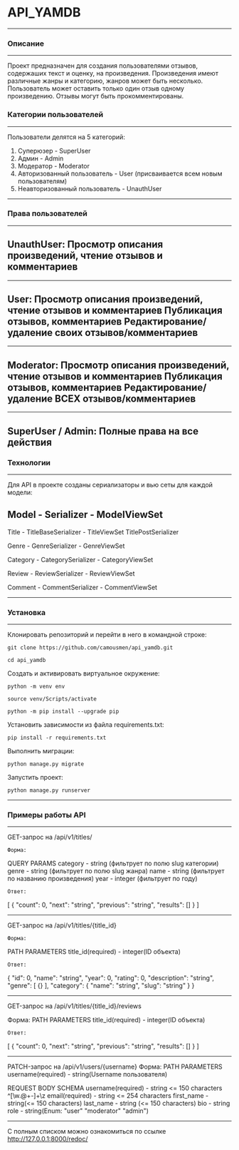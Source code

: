 # API_YAMDB

---

### Описание

---
Проект предназначен для создания пользователями отзывов, содержаших текст и оценку, на произведения. Произведения имеют различные жанры и категорию, жанров может быть несколько.
Пользователь может оставить только один отзыв одному произведению. Отзывы могут быть прокомментированы.

### Категории пользователей

---
Пользователи делятся на 5 категорий:
1) Суперюзер - SuperUser
2) Админ - Admin
3) Модератор - Moderator
4) Авторизованный пользователь - User (присваивается всем новым пользователям)
5) Неавторизованный пользователь - UnauthUser
---

### Права пользователей

---
UnauthUser:
Просмотр описания произведений, чтение отзывов и комментариев
---

---
User:
Просмотр описания произведений, чтение отзывов и комментариев
Публикация отзывов, комментариев
Редактирование/удаление своих отзывов/комментариев
---

---
Moderator:
Просмотр описания произведений, чтение отзывов и комментариев
Публикация отзывов, комментариев
Редактирование/удаление ВСЕХ отзывов/комментариев
---

---
SuperUser / Admin:
Полные права на все действия
---

### Технологии

---

Для API в проекте созданы сериализаторы и вью сеты для каждой модели:

Model    -      Serializer       -  ModelViewSet
---
Title    -  TitleBaseSerializer  -  TitleViewSet
            TitlePostSerializer 
            
Genre    -  GenreSerializer      -  GenreViewSet

Category -  CategorySerializer   -  CategoryViewSet

Review   -  ReviewSerializer     -  ReviewViewSet

Comment  -  CommentSerializer    -  CommentViewSet

---

### Установка

---

Клонировать репозиторий и перейти в него в командной строке:

```
git clone https://github.com/camousmen/api_yamdb.git
```

```
cd api_yamdb
```

Cоздать и активировать виртуальное окружение:

```
python -m venv env
```

```
source venv/Scripts/activate
```

```
python -m pip install --upgrade pip
```

Установить зависимости из файла requirements.txt:

```
pip install -r requirements.txt
```

Выполнить миграции:

```
python manage.py migrate
```

Запустить проект:

```
python manage.py runserver
```

---

### Примеры работы API
---

GET-запрос на /api/v1/titles/

    Форма:
QUERY PARAMS
category - string (фильтрует по полю slug категории)
genre - string (фильтрует по полю slug жанра)
name - string (фильтрует по названию произведения)
year - integer (фильтрует по году)

    Ответ:
[
  {
    "count": 0,
    "next": "string",
    "previous": "string",
    "results": []
  }
]

---

GET-запрос на /api/v1/titles/{title_id}

    Форма:
PATH PARAMETERS
title_id(required) - integer(ID объекта)

    Ответ:
{
  "id": 0,
  "name": "string",
  "year": 0,
  "rating": 0,
  "description": "string",
 "genre": [
    {}
  ],
  "category": {
  "name": "string",
  "slug": "string"
  }
}

---

GET-запрос на /api/v1/titles/{title_id}/reviews

   Форма:
PATH PARAMETERS
title_id(required) - integer(ID объекта)

    Ответ:
[
  {
  "count": 0,
  "next": "string",
  "previous": "string",
  "results": []
}
]

---

PATCH-запрос на /api/v1/users/{username}
   Форма:
PATH PARAMETERS
username(required) - string(Username пользователя)

REQUEST BODY SCHEMA
username(required) - string <= 150 characters ^[\w.@+-]+\z
email(required) - string <email> <= 254 characters
first_name - string(<= 150 characters)
last_name - string (<= 150 characters)
bio - string
role - string(Enum: "user" "moderator" "admin")

---

С полным списком можно ознакомиться по ссылке http://127.0.0.1:8000/redoc/
